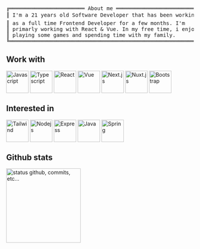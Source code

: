 <pre style="font-family:Menlo,'DejaVu Sans Mono',consolas,'Courier New',monospace">
╔════════════════════════ About me ═══════════════════════════╗ 😉 <a href="https://websiteportfolio13.herokuapp.com">Marcelo Ferreira</a>       
║ I'm a 21 years old Software Developer that has been working ║  └── 💻 Technologies    
║ as a full time Frontend Developer for a few months. I&#x27;m     ║    ├── 💙 React
║ primarly working with React & Vue. In my free time, i enjoy ║    ├── 💚 Vue                                 
║ playing some games and spending time with my family.        ║    └── 💜 Bootstrap        
╚═════════════════════════════════════════════════════════════╝               
</pre>


<div>
  <h2>Work with</h2>
  <img width="60" height="60" align='center' title="Javascript" src="https://cdn.jsdelivr.net/gh/devicons/devicon/icons/javascript/javascript-original.svg" />
  <img width="60" height="60" align='center' title="Typescript" src="https://cdn.jsdelivr.net/gh/devicons/devicon/icons/typescript/typescript-original.svg" />
  <img width="60" height="60" align='center' title="React" src="https://cdn.jsdelivr.net/gh/devicons/devicon/icons/react/react-original.svg" />
  <img width="60" height="60" align='center' title="Vue" src="https://cdn.jsdelivr.net/gh/devicons/devicon/icons/vuejs/vuejs-original.svg" />
  <img width="60" height="60" align='center' title="Next.js" src="https://cdn.jsdelivr.net/gh/devicons/devicon/icons/nextjs/nextjs-original.svg" />
  <img width="60" height="60" align='center' title="Nuxt.js" src="https://cdn.jsdelivr.net/gh/devicons/devicon/icons/nuxtjs/nuxtjs-original.svg" />
  <img width="60" height="60" align='center' title="Bootstrap" src="https://cdn.jsdelivr.net/gh/devicons/devicon/icons/bootstrap/bootstrap-plain.svg" />
</div>

<div>
  <h2>Interested in</h2>
  <img width="60" height="60" align='center' title="Tailwind" src="https://cdn.jsdelivr.net/gh/devicons/devicon/icons/tailwindcss/tailwindcss-plain.svg" />
  <img width="60" height="60" align='center' title="Nodejs" src="https://cdn.jsdelivr.net/gh/devicons/devicon/icons/nodejs/nodejs-original.svg" />
  <img width="60" height="60" align='center' title="Express" src="https://cdn.jsdelivr.net/gh/devicons/devicon/icons/express/express-original.svg" />
  <img width="60" height="60" align='center' title="Java" src="https://cdn.jsdelivr.net/gh/devicons/devicon/icons/java/java-original.svg" />
  <img width="60" height="60" align='center' title="Spring" src="https://cdn.jsdelivr.net/gh/devicons/devicon/icons/spring/spring-original.svg" />
</div>


<div>
    <h2>Github stats</h2>
    <img alt="status github, commits, etc..." height="200px" src="https://github-readme-stats.vercel.app/api?username=basedCadet&count_private=true&show_icons=true&custom_title=Github&theme=algolia&bg_color=0,000000,130F40&layout=compact&border_radius=8" />
</div>
